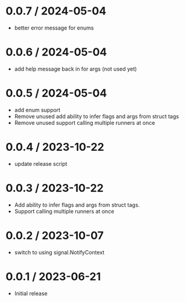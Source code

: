 # 0.0.7 / 2024-05-04

- better error message for enums

# 0.0.6 / 2024-05-04

- add help message back in for args (not used yet)

# 0.0.5 / 2024-05-04

- add enum support
- Remove unused add ability to infer flags and args from struct tags
- Remove unused support calling multiple runners at once

# 0.0.4 / 2023-10-22

- update release script

# 0.0.3 / 2023-10-22

- Add ability to infer flags and args from struct tags.
- Support calling multiple runners at once

# 0.0.2 / 2023-10-07

- switch to using signal.NotifyContext

# 0.0.1 / 2023-06-21

- Initial release
